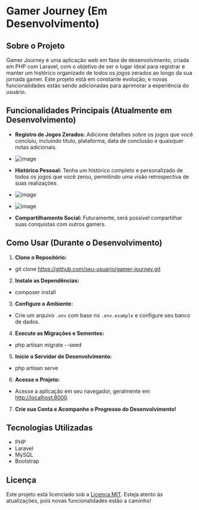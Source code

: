 # Gamer Journey (Em Desenvolvimento)

## Sobre o Projeto

Gamer Journey é uma aplicação web em fase de desenvolvimento, criada em PHP com Laravel, com o objetivo de ser o lugar ideal para registrar e manter um histórico organizado de todos os jogos zerados ao longo da sua jornada gamer. Este projeto está em constante evolução, e novas funcionalidades estão sendo adicionadas para aprimorar a experiência do usuário.

## Funcionalidades Principais (Atualmente em Desenvolvimento)

-   **Registro de Jogos Zerados:** Adicione detalhes sobre os jogos que você concluiu, incluindo título, plataforma, data de conclusão e quaisquer notas adicionais.
-   ![image](https://github.com/Viniicius98/gamer_journey/assets/91093655/f3158194-7e51-45d6-9bd0-d2a2bf51be8c)

-   **Histórico Pessoal:** Tenha um histórico completo e personalizado de todos os jogos que você zerou, permitindo uma visão retrospectiva de suas realizações.
-   ![image](https://github.com/Viniicius98/gamer_journey/assets/91093655/1b120fd1-57f7-4c7c-9908-7a4939dd4207)
-   ![image](https://github.com/Viniicius98/gamer_journey/assets/91093655/14e9e33f-6681-4f5c-8c63-1b1ecc50595d)



-   **Compartilhamento Social:** Futuramente, será possível compartilhar suas conquistas com outros gamers.

## Como Usar (Durante o Desenvolvimento)

1. **Clone o Repositório:**

-   git clone https://github.com/seu-usuario/gamer-journey.git

2. **Instale as Dependências:**

-   composer install

3. **Configure o Ambiente:**

-   Crie um arquivo `.env` com base no `.env.example` e configure seu banco de dados.

4. **Execute as Migrações e Sementes:**

-   php artisan migrate --seed

5. **Inicie o Servidor de Desenvolvimento:**

-   php artisan serve

6. **Acesse o Projeto:**

-   Acesse a aplicação em seu navegador, geralmente em [http://localhost:8000](http://localhost:8000).

7. **Crie sua Conta e Acompanhe o Progresso do Desenvolvimento!**

## Tecnologias Utilizadas

-   PHP
-   Laravel
-   MySQL
-   Bootstrap

## Licença

Este projeto está licenciado sob a [Licença MIT](LICENSE). Esteja atento às atualizações, pois novas funcionalidades estão a caminho!
